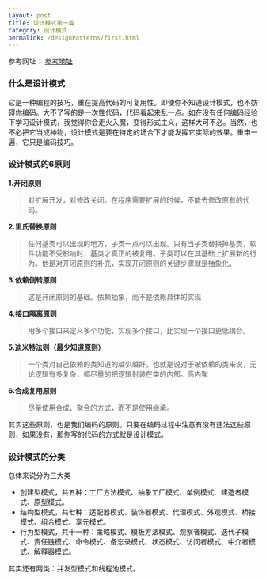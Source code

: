 ```yaml
---
layout: post
title: 设计模式第一篇
category: 设计模式
permalink: /designPatterns/first.html
---
```


参考网址： [参考地址](http://www.cnblogs.com/maowang1991/archive/2013/04/15/3023236.html)

### 什么是设计模式

它是一种编程的技巧，重在提高代码的可复用性。即使你不知道设计模式，也不妨碍你编码。大不了写的是一次性代码，代码看起来乱一点。如在没有任何编码经验下学习设计模式，我觉得你会走火入魔，变得形式主义，这样大可不必。当然，也不必把它当成神物，设计模式是要在特定的场合下才能发挥它实际的效果。重申一遍，它只是编码技巧。

### 设计模式的6原则

**1.开闭原则**

> 对扩展开发，对修改关闭。在程序需要扩展的时候，不能去修改原有的代码。

**2.里氏替换原则**

> 任何基类可以出现的地方，子类一点可以出现。只有当子类替换掉基类，软件功能不受影响时，基类才真正的被复用。子类可以在其基础上扩展新的行为。他是对开闭原则的补充，实现开闭原则的关键步骤就是抽象化。

**3.依赖倒转原则**

> 这是开闭原则的基础。依赖抽象，而不是依赖具体的实现

**4.接口隔离原则**

> 用多个接口来定义多个功能，实现多个接口，比实现一个接口更低耦合。

**5.迪米特法则（最少知道原则）**

> 一个类对自己依赖的类知道的越少越好。也就是说对于被依赖的类来说，无论逻辑有多复杂，都尽量的把逻辑封装在类的内部。高内聚

**6.合成复用原则**

> 尽量使用合成、聚合的方式，而不是使用继承。

其实这些原则，也是我们编码的原则。只要在编码过程中注意有没有违法这些原则，如果没有，那你写的代码的方式就是设计模式。

### 设计模式的分类

总体来说分为三大类

- 创建型模式，共五种：工厂方法模式、抽象工厂模式、单例模式、建造者模式、原型模式。
- 结构型模式，共七种：适配器模式、装饰器模式、代理模式、外观模式、桥接模式、组合模式、享元模式。
- 行为型模式，共十一种：策略模式、模板方法模式、观察者模式、迭代子模式、责任链模式、命令模式、备忘录模式、状态模式、访问者模式、中介者模式、解释器模式。

其实还有两类：并发型模式和线程池模式。
